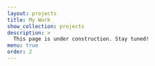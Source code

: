 ```yaml
---
layout: projects
title: My Work
show_collection: projects
description: >
  This page is under construction. Stay tuned!
menu: true
order: 2
---
```

